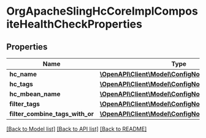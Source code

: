 # OrgApacheSlingHcCoreImplCompositeHealthCheckProperties

## Properties
Name | Type | Description | Notes
------------ | ------------- | ------------- | -------------
**hc_name** | [**\OpenAPI\Client\Model\ConfigNodePropertyString**](ConfigNodePropertyString.md) |  | [optional] 
**hc_tags** | [**\OpenAPI\Client\Model\ConfigNodePropertyArray**](ConfigNodePropertyArray.md) |  | [optional] 
**hc_mbean_name** | [**\OpenAPI\Client\Model\ConfigNodePropertyString**](ConfigNodePropertyString.md) |  | [optional] 
**filter_tags** | [**\OpenAPI\Client\Model\ConfigNodePropertyArray**](ConfigNodePropertyArray.md) |  | [optional] 
**filter_combine_tags_with_or** | [**\OpenAPI\Client\Model\ConfigNodePropertyBoolean**](ConfigNodePropertyBoolean.md) |  | [optional] 

[[Back to Model list]](../README.md#documentation-for-models) [[Back to API list]](../README.md#documentation-for-api-endpoints) [[Back to README]](../README.md)


